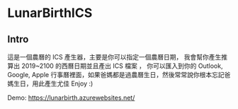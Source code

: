 # LunarBirthICS
Intro
----
這是一個農曆的 ICS 產生器，主要是你可以指定一個農曆日期， 我會幫你產生推算出 2019~2100 的西曆日期並且產出 ICS 檔案 ， 你可以匯入到你的 Outlook, Google, Apple 行事曆裡面，如果爸媽都是過農曆生日，然後常常說你根本忘記爸媽生日，用此產生尤佳 Enjoy :)

Demo: https://lunarbirth.azurewebsites.net/

